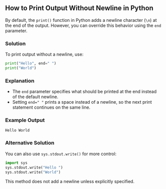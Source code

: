 ## How to Print Output Without Newline in Python

By default, the `print()` function in Python adds a newline character (`\n`) at the end of the output. However, you can override this behavior using the `end` parameter.

### Solution
To print output without a newline, use:

```python
print("Hello", end=" ")
print("World")
```

### Explanation
- The `end` parameter specifies what should be printed at the end instead of the default newline.
- Setting `end=" "` prints a space instead of a newline, so the next print statement continues on the same line.

### Example Output
```
Hello World
```

### Alternative Solution
You can also use `sys.stdout.write()` for more control:

```python
import sys
sys.stdout.write("Hello ")
sys.stdout.write("World")
```

This method does not add a newline unless explicitly specified.

